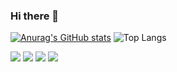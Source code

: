 ### Hi there 👋

[![Anurag's GitHub stats](https://github-readme-stats.vercel.app/api?username=lype94&show_icons=true&theme=dark#gh-dark-mode-only)](https://github.com/lype94/github-readme-stats#gh-dark-mode-only)
![Top Langs](https://github-readme-stats.vercel.app/api/top-langs/?username=lype94&layout=compact)


![](http://github-profile-summary-cards.vercel.app/api/cards/profile-details?username=lype94&theme=dark)
![](http://github-profile-summary-cards.vercel.app/api/cards/repos-per-language?username=lype94&theme=dark)
![](http://github-profile-summary-cards.vercel.app/api/cards/most-commit-language?username=lype94&theme=dark)
![](http://github-profile-summary-cards.vercel.app/api/cards/stats?username=lype94&theme=dark)
